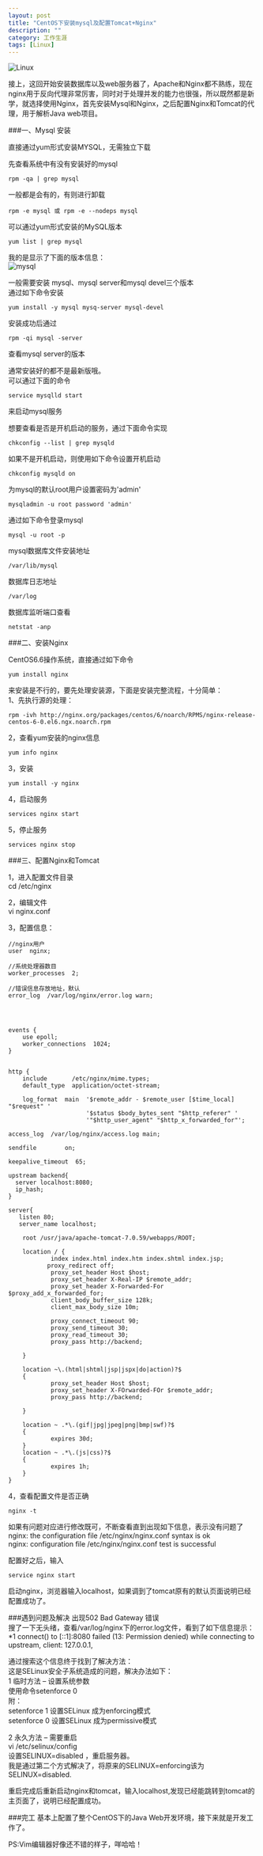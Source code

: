 ```yaml
---
layout: post
title: "CentOS下安装mysql及配置Tomcat+Nginx"
description: ""
category: 工作生涯
tags: [Linux]
---
```

![Linux](http://www.mojiaqin.cn/images/2015/nginx.jpg)


接上，这回开始安装数据库以及web服务器了，Apache和Nginx都不熟练，现在nginx用于反向代理非常厉害，同时对于处理并发的能力也很强，所以既然都是新学，就选择使用Nginx，首先安装Mysql和Nginx，之后配置Nginx和Tomcat的代理，用于解析Java web项目。  


###一、Mysql 安装

直接通过yum形式安装MYSQL，无需独立下载

先查看系统中有没有安装好的mysql

	rpm -qa | grep mysql

一般都是会有的，有则进行卸载

	rpm -e mysql 或 rpm -e --nodeps mysql

可以通过yum形式安装的MySQL版本

	yum list | grep mysql

我的是显示了下面的版本信息：  
![mysql](http://www.mojiaqin.cn/images/2015/0324/mysql.png)

一般需要安装 mysql、mysql server和mysql devel三个版本  
通过如下命令安装

	yum install -y mysql mysq-server mysql-devel

安装成功后通过

	rpm -qi mysql -server

查看mysql server的版本

通常安装好的都不是最新版哦。  
可以通过下面的命令

	service mysqlld start

来启动mysql服务

想要查看是否是开机启动的服务，通过下面命令实现

	chkconfig --list | grep mysqld

如果不是开机启动，则使用如下命令设置开机启动

	chkconfig mysqld on

为mysql的默认root用户设置密码为'admin'

	mysqladmin -u root password 'admin'

通过如下命令登录mysql

	mysql -u root -p

mysql数据库文件安装地址

	/var/lib/mysql

数据库日志地址

	/var/log

数据库监听端口查看

	netstat -anp



###二、安装Nginx

CentOS6.6操作系统，直接通过如下命令

	yum install nginx

来安装是不行的，要先处理安装源，下面是安装完整流程，十分简单：  
1、先执行源的处理：

	rpm -ivh http://nginx.org/packages/centos/6/noarch/RPMS/nginx-release-centos-6-0.el6.ngx.noarch.rpm

2，查看yum安装的nginx信息

	yum info nginx

3，安装

	yum install -y nginx

4，启动服务

	services nginx start

5，停止服务

	services nginx stop

###三、配置Nginx和Tomcat

1，进入配置文件目录  
cd /etc/nginx

2，编辑文件  
vi nginx.conf


3，配置信息：

	
	//nginx用户  
	user  nginx;
	
	//系统处理器数目
	worker_processes  2;
	
	//错误信息存放地址，默认
	error_log  /var/log/nginx/error.log warn;
	
	
	
	
	events {
	    use epoll;
	    worker_connections  1024;
	}

	
	http {
	    include       /etc/nginx/mime.types;
	    default_type  application/octet-stream;
	
	    log_format  main  '$remote_addr - $remote_user [$time_local] "$request" '
	                      '$status $body_bytes_sent "$http_referer" '
	                      '"$http_user_agent" "$http_x_forwarded_for"';

	access_log  /var/log/nginx/access.log main;

    sendfile        on;

    keepalive_timeout  65;

    upstream backend{
      server localhost:8080;
      ip_hash;
    }

	server{
       listen 80;
       server_name localhost;

        root /usr/java/apache-tomcat-7.0.59/webapps/ROOT;

        location / {
                index index.html index.htm index.shtml index.jsp;
               proxy_redirect off;
                proxy_set_header Host $host;
                proxy_set_header X-Real-IP $remote_addr;
                proxy_set_header X-Forwarded-For $proxy_add_x_forwarded_for;
                client_body_buffer_size 128k;
                client_max_body_size 10m;

                proxy_connect_timeout 90;
                proxy_send_timeout 30;
                proxy_read_timeout 30;
                proxy_pass http://backend;

        }

        location ~\.(html|shtml|jsp|jspx|do|action)?$
        {
                proxy_set_header Host $host;
                proxy_set_header X-FOrwarded-FOr $remote_addr;
                proxy_pass http://backend;

        }

        location ~ .*\.(gif|jpg|jpeg|png|bmp|swf)?$
        {
                expires 30d;
        }
        location ~ .*\.(js|css)?$
        {
                expires 1h;
        }
	}


4，查看配置文件是否正确

	nginx -t

如果有问题对应进行修改既可，不断查看直到出现如下信息，表示没有问题了  
nginx: the configuration file /etc/nginx/nginx.conf syntax is ok  
nginx: configuration file /etc/nginx/nginx.conf test is successful



配置好之后，输入

	service nginx start 

启动nginx，浏览器输入localhost，如果调到了tomcat原有的默认页面说明已经配置成功了。



###遇到问题及解决
出现502 Bad Gateway 错误  
搜了一下无头绪，查看/var/log/nginx下的error.log文件，看到了如下信息提示：
 *1 connect() to [::1]:8080 failed (13: Permission denied) while connecting to upstream, client: 127.0.0.1,  

通过搜索这个信息终于找到了解决方法：  
这是SELinux安全子系统造成的问题，解决办法如下：  
1 临时方法 – 设置系统参数  
使用命令setenforce 0  
附：  
setenforce 1 设置SELinux 成为enforcing模式  
setenforce 0 设置SELinux 成为permissive模式  

2 永久方法 – 需要重启  
vi /etc/selinux/config  
设置SELINUX=disabled ，重启服务器。  
我是通过第二个方式解决了，将原来的SELINUX=enforcing该为SELINUX=disabled.  


重启完成后重新启动nginx和tomcat，输入localhost,发现已经能跳转到tomcat的主页面了，说明已经配置成功。


###完工
基本上配置了整个CentOS下的Java Web开发环境，接下来就是开发工作了。

PS:Vim编辑器好像还不错的样子，咩哈哈！


